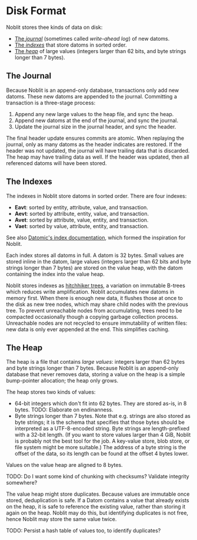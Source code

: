# Disk Format

Noblit stores thee kinds of data on disk:

 * [The *journal*](#the-journal) (sometimes called *write-ahead log*) of new datoms.
 * [The *indexes*](#the-indexes) that store datoms in sorted order.
 * [The *heap*](#the-heap) of large values (integers larger than 62 bits, and
   byte strings longer than 7 bytes).

## The Journal

Because Noblit is an append-only database, transactions only add new datoms.
These new datoms are appended to the journal. Committing a transaction is a
three-stage process:

 1. Append any new large values to the heap file, and sync the heap.
 2. Append new datoms at the end of the journal, and sync the journal.
 3. Update the journal size in the journal header, and sync the header.

The final header update ensures commits are atomic. When replaying the journal,
only as many datoms as the header indicates are restored. If the header was not
updated, the journal will have trailing data that is discarded. The heap may
have trailing data as well. If the header was updated, then all referenced
datoms will have been stored.

## The Indexes

The indexes in Noblit store datoms in sorted order. There are four indexes:

 * **Eavt**: sorted by entity, attribute, value, and transaction.
 * **Aevt**: sorted by attribute, entity, value, and transaction.
 * **Avet**: sorted by attribute, value, entity, and transaction.
 * **Vaet**: sorted by value, attribute, entity, and transaction.

See also [Datomic's index documentation][datomic-indexes], which formed the
inspiration for Noblit.

Each index stores all datoms in full. A datom is 32 bytes. Small values are
stored inline in the datom, large values (integers larger than 62 bits and byte
strings longer than 7 bytes) are stored on the value heap, with the datom
containing the index into the value heap.

[datomic-indexes]: https://docs.datomic.com/cloud/query/raw-index-access.html

Noblit stores indexes as [hitchhiker trees][htree], a variation on immutable
B-trees which reduces write amplification. Noblit accumulates new datoms in
memory first.  When there is enough new data, it flushes those at once to the
disk as new tree nodes, which may share child nodes with the previous tree. To
prevent unreachable nodes from accumulating, trees need to be compacted
occasionally though a copying garbage collection process. Unreachable nodes
are not recycled to ensure immutability of written files: new data is only ever
appended at the end. This simplifies caching.

[htree]: htree.md

## The Heap

The heap is a file that contains *large values*: integers larger than 62 bytes
and byte strings longer than 7 bytes. Because Noblit is an append-only database
that never removes data, storing a value on the heap is a simple bump-pointer
allocation; the heap only grows.

The heap stores two kinds of values:

 * 64-bit integers which don't fit into 62 bytes. They are stored as-is, in 8
   bytes.
   TODO: Elaborate on endinanness.
 * Byte strings longer than 7 bytes. Note that e.g. strings are also stored as
   byte strings; it is the schema that specifies that those bytes should be
   interpreted as a UTF-8-encoded string. Byte strings are length-prefixed with
   a 32-bit length. (If you want to store values larger than 4 GiB, Noblit is
   probably not the best tool for the job. A key-value store, blob store, or
   file system might be more suitable.) The address of a byte string is the
   offset of the data, so its length can be found at the offset 4 bytes lower.

Values on the value heap are aligned to 8 bytes.

TODO: Do I want some kind of chunking with checksums? Validate integrity
somewhere?

The value heap might store duplicates. Because values are immutable once stored,
deduplication is safe. If a Datom contains a value that already exists on the
heap, it is safe to reference the existing value, rather than storing it again
on the heap. Noblit may do this, but identifying duplicates is not free, hence
Noblit may store the same value twice.

TODO: Persist a hash table of values too, to identify duplicates?

